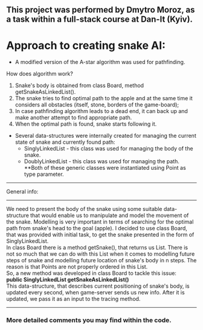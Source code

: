 ## This project was performed by Dmytro Moroz, as a task within a full-stack course at Dan-It (Kyiv).

# Approach to creating snake AI:
- A modified version of the A-star algorithm was used for pathfinding.

How does algorithm work?
1. Snake's body is obtained from class Board, method getSnakeAsLinkedList().
2. The snake tries to find optimal path to the apple and at the same time it considers all obstacles (itself, stone, borders of the game-board);
3. In case pathfinding algorithm leads to a dead end, it can back up and make another attempt to find appropriate path.
4. When the optimal path is found, snake starts following it.

- Several data-structures were internally created for managing the current state of snake and currently found path:
  * SinglyLinkedList<E> -  this class was used for managing the body of the snake.
  * DoublyLinkedList<E> - this class was used for managing the path. 
    <br>**Both of these generic classes were instantiated using Point as type parameter.

<hr>
General info:
<hr>
We need to present the body of the snake using some suitable data-structure that would enable us to manipulate and model the movement of the snake. Modelling is very important in terms of searching for the optimal path from snake's head to the goal (apple). I decided to use class Board, that was provided with initial task, to get the snake presented in the form of SinglyLinkedList<Point>.<br>
  In class Board there is a method getSnake(), that returns us List<Point>. There is not so much that we can do with this List when it comes to modelling future steps of snake and modelling future location of snake's body in n steps. The reason is that Points are not properly ordered in this List<Point>.<br>
 So, a new method was developed in class Board to tackle this issue:<br>
 <b>public SinglyLinkedList<Point> getSnakeAsLinkedList()</b><br>
   This data-structure, that describes current positioning of snake's body, is updated every second, when game-server sends us new info. After it is updated, we pass it as an input to the tracing method.<br>
<hr>

### More detailed comments you may find within the code.
   
   

